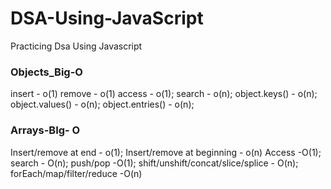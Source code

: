 # DSA-Using-JavaScript

Practicing Dsa Using Javascript

### Objects_Big-O

insert - o(1)
remove - o(1)
access - o(1);
search - o(n);
object.keys() - o(n);
object.values() - o(n);
object.entries() - o(n);

### Arrays-BIg- O

Insert/remove at end - o(1);
Insert/remove at beginning - o(n)
Access -O(1);
search - O(n);
push/pop -O(1);
shift/unshift/concat/slice/splice - O(n);
forEach/map/filter/reduce -O(n)
